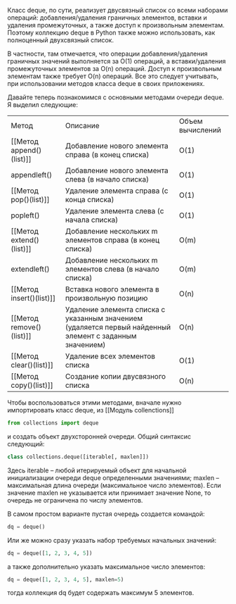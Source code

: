 Класс deque, по сути, реализует двусвязный список со всеми наборами операций: добавления/удаления граничных элементов, вставки и удаления промежуточных, а также доступ к произвольным элементам. Поэтому коллекцию deque в Python также можно использовать, как полноценный двухсвязный список.


В частности, там отмечается, что операции добавления/удаления граничных значений выполняется за O(1) операций, а вставки/удаления промежуточных элементов за O(n) операций. Доступ к произвольным элементам также требует O(n) операций. Все это следует учитывать, при использовании методов класса deque в своих приложениях.

Давайте теперь познакомимся с основными методами очереди deque. Я выделил следующие:

|                          |                                                                                                          |                  |
| ------------------------ | -------------------------------------------------------------------------------------------------------- | ---------------- |
| Метод                    | Описание                                                                                                 | Объем вычислений |
| [[Метод append()(list)]] | Добавление нового элемента справа (в конец списка)                                                       | O(1)             |
| appendleft()             | Добавление нового элемента слева (в начало списка)                                                       | O(1)             |
| [[Метод pop()(list)]]    | Удаление элемента справа (с конца списка)                                                                | O(1)             |
| popleft()                | Удаление элемента слева (с начала списка)                                                                | O(1)             |
| [[Метод extend()(list)]] | Добавление нескольких m элементов справа (в конец списка)                                                | O(m)             |
| extendleft()             | Добавление нескольких m элементов слева (в начало списка)                                                | O(m)             |
| [[Метод insert()(list)]] | Вставка нового элемента в произвольную позицию                                                           | O(n)             |
| [[Метод remove()(list)]] | Удаление элемента списка с указанным значением (удаляется первый найденный элемент с заданным значением) | O(n)             |
| [[Метод clear()(list)]]  | Удаление всех элементов списка                                                                           | O(1)             |
| [[Метод copy()(list)]]   | Создание копии двусвязного списка                                                                        | O(n)             |

Чтобы воспользоваться этими методами, вначале нужно импортировать класс deque, из [[Модуль collenctions]]

```py
from collections import deque
```

и создать объект двухсторонней очереди. Общий синтаксис следующий:
```py
class collections.deque([iterable[, maxlen]])
```



Здесь iterable – любой итерируемый объект для начальной инициализации очереди deque определенными значениями; maxlen – максимальная длина очереди (максимальное число элементов). Если значение maxlen не указывается или принимает значение None, то очередь не ограничена по числу элементов.

В самом простом варианте пустая очередь создается командой:

```py
dq = deque()
```

Или же можно сразу указать набор требуемых начальных значений:

```py
dq = deque([1, 2, 3, 4, 5])
```
а также дополнительно указать максимальное число элементов:

```py
dq = deque([1, 2, 3, 4, 5], maxlen=5)
```
тогда коллекция dq будет содержать максимум 5 элементов.